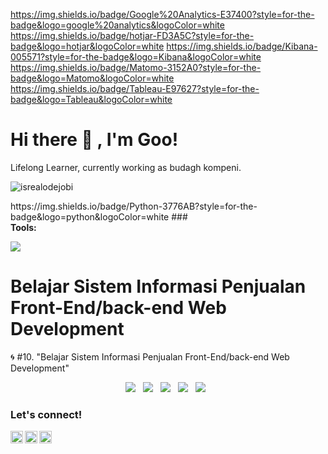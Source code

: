 https://img.shields.io/badge/Google%20Analytics-E37400?style=for-the-badge&logo=google%20analytics&logoColor=white
https://img.shields.io/badge/hotjar-FD3A5C?style=for-the-badge&logo=hotjar&logoColor=white
https://img.shields.io/badge/Kibana-005571?style=for-the-badge&logo=Kibana&logoColor=white
https://img.shields.io/badge/Matomo-3152A0?style=for-the-badge&logo=Matomo&logoColor=white
https://img.shields.io/badge/Tableau-E97627?style=for-the-badge&logo=Tableau&logoColor=white

# <summary><strong>Hi there :wave: , I'm Goo!</strong></summary>
Lifelong Learner, currently working as budagh kompeni.
<p align="left"> <img src="https://komarev.com/ghpvc/?username=goonesmile&label=Profile%20views&color=0e75b6&style=flat" alt="isrealodejobi" />
</p>
https://img.shields.io/badge/Python-3776AB?style=for-the-badge&logo=python&logoColor=white
### <summary><strong>Tools:</strong></summary>
<p>
    <img src="https://img.shields.io/badge/Text%20Editor-Visual%20Studio%20Code-blue?&logo=visual%20studio%20code&logoColor=blue" />
</p>

# Belajar Sistem Informasi Penjualan Front-End/back-end Web Development
🌀 #10. "Belajar Sistem Informasi Penjualan Front-End/back-end Web Development"

<p align='center'>
  <a href="https://php.org/en/">
    <img src="https://img.shields.io/badge/php-43853D?style=for-the-badge&logo=php&logoColor=white"/></a>&nbsp;&nbsp;
<a href="https://getbootstrap.com/">
    <img src="https://img.shields.io/badge/Bootstrap-563D7C?style=for-the-badge&logo=bootstrap&logoColor=white"/></a>&nbsp;&nbsp;
<a href="https://www.javascript.com/">
    <img src="https://img.shields.io/badge/JavaScript-F7DF1E?style=for-the-badge&logo=javascript&logoColor=black"/></a>&nbsp;&nbsp;
<a href="https://www.css.com/">
    <img src="https://img.shields.io/badge/CSS-239120?&style=for-the-badge&logo=css3&logoColor=white"/></a>&nbsp;&nbsp;
<a href="https://www.mysql.com/">
    <img src="https://img.shields.io/badge/MySQL-005C84?style=for-the-badge&logo=mysql&logoColor=white"/></a>&nbsp;&nbsp;
</p>
 
### <summary><strong>Let's connect!</strong></summary>
<a href="https://twitter.com/febrianto969">
  <img align="left" alt="Goo's Twitter" width="20px" src="https://simpleicons.now.sh/twitter/495f7e" />
</a>
<a href="https://www.instagram.com/febrianto078.id/">
  <img align="left" alt="Goo's Instagram" width="20px" src="https://simpleicons.now.sh/instagram/495f7e" />
</a>
<a href="https://www.linkedin.com/febrianto078-id/">
  <img align="left" alt="Goo's Blog" width="20px" src="https://simpleicons.now.sh/linkedin/495f7e" />
</a>
